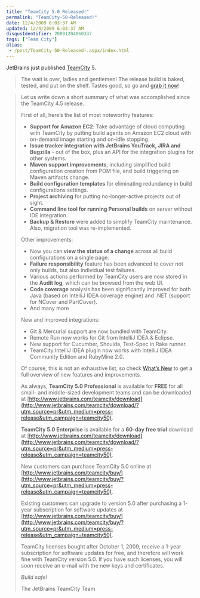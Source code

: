 ```yaml
---
title: "TeamCity 5.0 Released!"
permalink: "TeamCity-50-Released!"
date: 12/4/2009 6:03:37 AM
updated: 12/4/2009 6:03:37 AM
disqusIdentifier: 20091204060337
tags: ["Team City"]
alias:
 - /post/TeamCity-50-Released!.aspx/index.html
---
```

JetBrains just published [TeamCity](http://www.jetbrains.com/teamcity/index.html) 5.

> The wait is over, ladies and gentlemen! The release build is baked, tested, and put on the shelf. Tastes good, so go and [grab it now](http://www.jetbrains.com/teamcity/download/index.html)!
<!-- more -->
> 
> Let us write down a short summary of what was accomplished since the TeamCity 4.5 release.
> 
> First of all, here’s the list of most noteworthy features:
> 
> *   **Support for Amazon EC2**: Take advantage of cloud computing with TeamCity by putting build agents on Amazon EC2 cloud with on-demand image starting and on-idle stopping.
> *   **Issue tracker integration with JetBrains YouTrack, JIRA and Bugzilla** - out of the box, plus an API for the integration plugins for other systems.
> *   **Maven support improvements**, including simplified build configuration creation from POM file, and build triggering on Maven artifacts change.
> *   **Build configuration templates** for eliminating redundancy in build configurations settings.
> *   **Project archiving** for putting no-longer-active projects out of sight.
> *   **Command line tool for running Personal builds** on server without IDE integration.
> *   **Backup & Restore** were added to simplify TeamCity maintenance. Also, migration tool was re-implemented.
> 
> Other improvements:
> 
> *   Now you can **view the status of a change** across all build configurations on a single page.
> *   **Failure responsibility** feature has been advanced to cover not only builds, but also individual test failures.
> *   Various actions performed by TeamCity users are now stored in the **Audit log**, which can be browsed from the web UI.
> *   **Code coverage** analysis has been significantly improved for both Java (based on IntelliJ IDEA coverage engine) and .NET (support for NCover and PartCover).
> *   And many more
> 
> New and improved integrations:
> 
> *   Git & Mercurial support are now bundled with TeamCity.
> *   Remote Run now works for Git from IntelliJ IDEA & Eclipse.
> *   New support for Cucumber, Shoulda, Test-Spec in Rake runner.
> *   TeamCity IntelliJ IDEA plugin now works with IntelliJ IDEA Community Edition and RubyMine 2.0.
> 
> Of course, this is not an exhaustive list, so check [What’s New](http://www.jetbrains.net/confluence/display/TCD5/What%27s+New+in+TeamCity+5.0) to get a full overview of new features and improvements.
> 
> As always, **TeamCity 5.0 Professional** is available for **FREE** for all small- and middle-sized development teams and can be downloaded at [http://www.jetbrains.com/teamcity/download](http://www.jetbrains.com/teamcity/download/?utm_source=pr&utm_medium=press-release&utm_campaign=teamcity50).
> 
> **TeamCity 5.0 Enterprise** is available for a **60-day free trial** download at [http://www.jetbrains.com/teamcity/download](http://www.jetbrains.com/teamcity/download/?utm_source=pr&utm_medium=press-release&utm_campaign=teamcity50).
> 
> New customers can purchase TeamCity 5.0 online at [http://www.jetbrains.com/teamcity/buy/](http://www.jetbrains.com/teamcity/buy/?utm_source=pr&utm_medium=press-release&utm_campaign=teamcity50).
> 
> Existing customers can upgrade to version 5.0 after purchasing a 1-year subscription for software updates at [http://www.jetbrains.com/teamcity/buy/](http://www.jetbrains.com/teamcity/buy/?utm_source=pr&utm_medium=press-release&utm_campaign=teamcity50).
> 
> TeamCity licenses bought after October 1, 2009, receive a 1-year subscription for software updates for free, and therefore will work fine with TeamCity version 5.0. If you have such licenses, you will soon receive an e-mail with the new keys and certificates.
> 
> *Build safe!*
> 
> The JetBrains TeamCity Team
